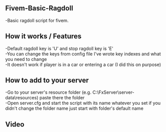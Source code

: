 ## Fivem-Basic-Ragdoll
-Basic ragdoll script for fivem.

## How it works / Features
-Default ragdoll key is 'U' and stop ragdoll key is 'E'  
-You can change the keys from config file I've wrote key indexes and what you need to change  
-It doesn't work if player is in a car or entering a car (I did this on purpose)  

## How to add to your server
-Go to your server's resource folder (e.g. C:\FxServer\server-data\resources) paste there the folder  
-Open server.cfg and start the script with its name whatever you set if you didn't change the folder name just start with folder's default name  

## Video
